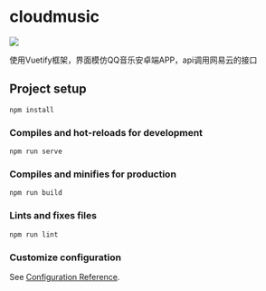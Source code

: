 # cloudmusic
![](https://img.shields.io/badge/API-NeteaseCloudMusicApi-brightgreen)


使用Vuetify框架，界面模仿QQ音乐安卓端APP，api调用网易云的接口

## Project setup
```
npm install
```

### Compiles and hot-reloads for development
```
npm run serve
```

### Compiles and minifies for production
```
npm run build
```

### Lints and fixes files
```
npm run lint
```

### Customize configuration
See [Configuration Reference](https://cli.vuejs.org/config/).
